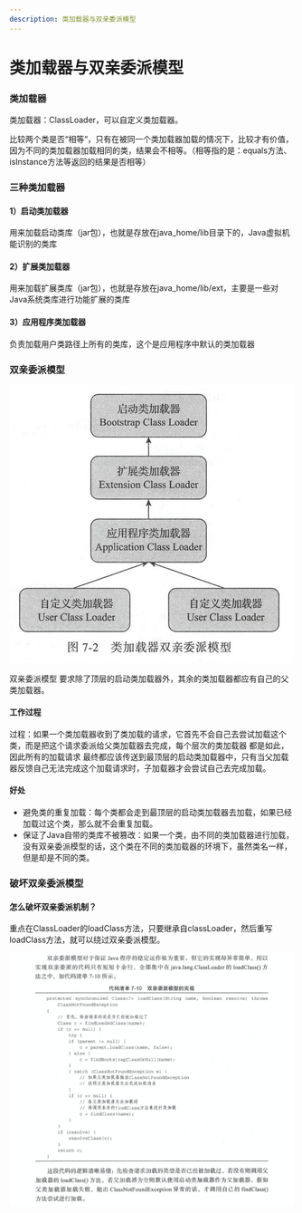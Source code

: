 ```yaml
---
description: 类加载器与双亲委派模型
---
```


# 类加载器与双亲委派模型

### 类加载器

类加载器：ClassLoader，可以自定义类加载器。

比较两个类是否“相等“，只有在被同一个类加载器加载的情况下，比较才有价值，因为不同的类加载器加载相同的类，结果会不相等。（相等指的是：equals方法、isInstance方法等返回的结果是否相等）

### 三种类加载器

#### 1）启动类加载器

用来加载启动类库（jar包），也就是存放在java\_home/lib目录下的，Java虚拟机能识别的类库

#### 2）扩展类加载器

用来加载扩展类库（jar包），也就是存放在java\_home/lib/ext，主要是一些对Java系统类库进行功能扩展的类库

#### 3）应用程序类加载器

负责加载用户类路径上所有的类库，这个是应用程序中默认的类加载器

### 双亲委派模型

![&#x7C7B;&#x52A0;&#x8F7D;&#x5668;&#x7684;&#x53CC;&#x4EB2;&#x59D4;&#x6D3E;&#x6A21;&#x578B;](../../../.gitbook/assets/image%20%288%29.png)

双亲委派模型 要求除了顶层的启动类加载器外，其余的类加载器都应有自己的父类加载器。

#### 工作过程

过程：如果一个类加载器收到了类加载的请求，它首先不会自己去尝试加载这个类，而是把这个请求委派给父类加载器去完成，每个层次的类加载器 都是如此，因此所有的加载请求 最终都应该传送到最顶层的启动类加载器中，只有当父加载器反馈自己无法完成这个加载请求时，子加载器才会尝试自己去完成加载。

#### 好处

* 避免类的重复加载：每个类都会走到最顶层的启动类加载器去加载，如果已经加载过这个类，那么就不会重复加载。
* 保证了Java自带的类库不被篡改：如果一个类，由不同的类加载器进行加载，没有双亲委派模型的话，这个类在不同的类加载器的环境下，虽然类名一样，但是却是不同的类。

### 破坏双亲委派模型

#### 怎么破坏双亲委派机制？

重点在ClassLoader的loadClass方法，只要继承自classLoader，然后重写loadClass方法，就可以绕过双亲委派模型。

![](../../../.gitbook/assets/image%20%285%29.png)





